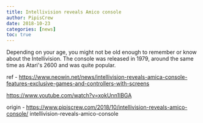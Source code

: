 ```yaml
---
title: Intellivision reveals Amico console
author: PipisCrew
date: 2018-10-23
categories: [news]
toc: true
---
```


Depending on your age, you might not be old enough to remember or know about the Intellivision. The console was released in 1979, around the same time as Atari's 2600 and was quite popular.

ref - https://www.neowin.net/news/intellivision-reveals-amica-console-features-exclusive-games-and-controllers-with-screens

https://www.youtube.com/watch?v=xokUnn1lBGA

origin - https://www.pipiscrew.com/2018/10/intellivision-reveals-amico-console/ intellivision-reveals-amico-console